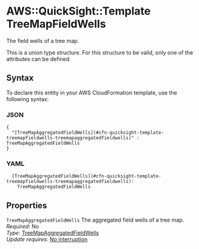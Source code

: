 # AWS::QuickSight::Template TreeMapFieldWells<a name="aws-properties-quicksight-template-treemapfieldwells"></a>

The field wells of a tree map\.

This is a union type structure\. For this structure to be valid, only one of the attributes can be defined\.

## Syntax<a name="aws-properties-quicksight-template-treemapfieldwells-syntax"></a>

To declare this entity in your AWS CloudFormation template, use the following syntax:

### JSON<a name="aws-properties-quicksight-template-treemapfieldwells-syntax.json"></a>

```
{
  "[TreeMapAggregatedFieldWells](#cfn-quicksight-template-treemapfieldwells-treemapaggregatedfieldwells)" : TreeMapAggregatedFieldWells
}
```

### YAML<a name="aws-properties-quicksight-template-treemapfieldwells-syntax.yaml"></a>

```
  [TreeMapAggregatedFieldWells](#cfn-quicksight-template-treemapfieldwells-treemapaggregatedfieldwells): 
    TreeMapAggregatedFieldWells
```

## Properties<a name="aws-properties-quicksight-template-treemapfieldwells-properties"></a>

`TreeMapAggregatedFieldWells`  <a name="cfn-quicksight-template-treemapfieldwells-treemapaggregatedfieldwells"></a>
The aggregated field wells of a tree map\.  
*Required*: No  
*Type*: [TreeMapAggregatedFieldWells](aws-properties-quicksight-template-treemapaggregatedfieldwells.md)  
*Update requires*: [No interruption](https://docs.aws.amazon.com/AWSCloudFormation/latest/UserGuide/using-cfn-updating-stacks-update-behaviors.html#update-no-interrupt)